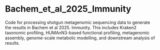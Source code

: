 # Bachem_et_al_2025_Immunity
Code for processing shotgun metagenomic sequencing data to generate the results in Bachem et al 2025. Immunity. This includes Kraken2 taxonomic profiling, HUMAnN3-based functional profiling, metagenomic assembly, genome-scale metabolic modelling, and downstream analysis of results.
